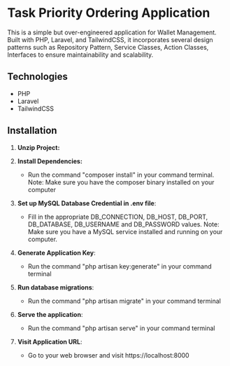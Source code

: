 # Task Priority Ordering Application

This is a simple but over-engineered application for Wallet Management. Built with PHP, Laravel, and TailwindCSS, it incorporates several design patterns such as Repository Pattern, Service Classes, Action Classes, Interfaces to ensure maintainability and scalability.

## Technologies

- PHP
- Laravel
- TailwindCSS

## Installation

1. **Unzip Project:**

2. **Install Dependencies:**
    - Run the command "composer install" in your command terminal. Note: Make sure you have the composer binary installed on your computer

3. **Set up MySQL Database Credential in .env file**:
    - Fill in the appropriate DB_CONNECTION, DB_HOST, DB_PORT, DB_DATABASE, DB_USERNAME and DB_PASSWORD values. Note: Make sure you have a MySQL service installed and running on your computer.

4. **Generate Application Key**:
    - Run the command "php artisan key:generate" in your command terminal

5. **Run database migrations**:
    - Run the command "php artisan migrate" in your command terminal

6. **Serve the application**:
    - Run the command "php artisan serve" in your command terminal

7. **Visit Application URL**:
    - Go to your web browser and visit https://localhost:8000

